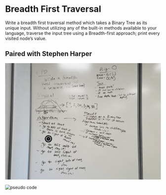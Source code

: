 # Breadth First Traversal
Write a breadth first traversal method which takes a Binary Tree as its unique input. Without utilizing any of the built-in methods available to your language, traverse the input tree using a Breadth-first approach; print every visited node’s value.

## Paired with Stephen Harper

![Whiteboard image ](/assets/breadth_first_traversal.jpg)

![pseudo code](https://github.com/madelinepet/data-structures-and-algorithms/tree/master/breadth_first_traversal.jpg)
